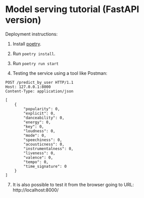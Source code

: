 # Model serving tutorial (FastAPI version)

Deployment instructions:

1. Install [poetry]( https://python-poetry.org/docs/#installation ).

2. Run `poetry install`.

3. Run `poetry run start`

4. Testing the service using a tool like Postman:

```
POST /predict_by_user HTTP/1.1
Host: 127.0.0.1:8000
Content-Type: application/json

[
	{
        "popularity": 0,
        "explicit": 0,
        "danceability": 0,
        "energy": 0,
        "key": 0,
        "loudness": 0,
        "mode": 0,
        "speechiness": 0,
        "acousticness": 0,
        "instrumentalness": 0,
        "liveness": 0,
        "valence": 0,
        "tempo": 0,
        "time_signature": 0
	}
]
```

7. It is also possible to test it from the browser going to URL: http://localhost:8000/

